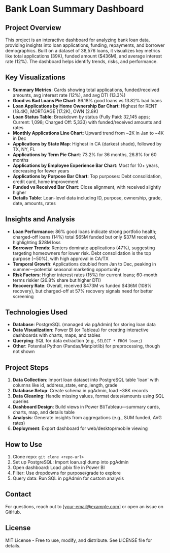 # Bank Loan Summary Dashboard

## Project Overview
This project is an interactive dashboard for analyzing bank loan data, providing insights into loan applications, funding, repayments, and borrower demographics. Built on a dataset of 38,576 loans, it visualizes key metrics like total applications (39K), funded amount ($436M), and average interest rate (12%). The dashboard helps identify trends, risks, and performance.

## Key Visualizations
- **Summary Metrics**: Cards showing total applications, funded/received amounts, avg interest rate (12%), and avg DTI (13.3%)
- **Good vs Bad Loans Pie Chart**: 86.18% good loans vs 13.82% bad loans
- **Loan Applications by Home Ownership Bar Chart**: Highest for RENT (18.4K), MORTGAGE (17.2K), OWN (2.8K)
- **Loan Status Table**: Breakdown by status (Fully Paid: 32,145 apps; Current: 1,098; Charged Off: 5,333) with funded/received amounts and rates
- **Monthly Applications Line Chart**: Upward trend from ~2K in Jan to ~4K in Dec
- **Applications by State Map**: Highest in CA (darkest shade), followed by TX, NY, FL
- **Applications by Term Pie Chart**: 73.2% for 36 months, 26.8% for 60 months
- **Applications by Employee Experience Bar Chart**: Most for 10+ years, decreasing for fewer years
- **Applications by Purpose Bar Chart**: Top purposes: Debt consolidation, credit card, home improvement
- **Funded vs Received Bar Chart**: Close alignment, with received slightly higher
- **Details Table**: Loan-level data including ID, purpose, ownership, grade, date, amounts, rates

## Insights and Analysis
- **Loan Performance**: 86% good loans indicate strong portfolio health; charged-off loans (14%) total $65M funded but only $37M received, highlighting $28M loss
- **Borrower Trends**: Renters dominate applications (47%), suggesting targeting homeowners for lower risk. Debt consolidation is the top purpose (~50%), with high approval in CA/TX
- **Temporal Growth**: Applications doubled from Jan to Dec, peaking in summer—potential seasonal marketing opportunity
- **Risk Factors**: Higher interest rates (15%) for current loans; 60-month terms riskier (26.8% share but higher DTI)
- **Recovery Rate**: Overall, received $473M vs funded $436M (108% recovery), but charged-off at 57% recovery signals need for better screening

## Technologies Used
- **Database**: PostgreSQL (managed via pgAdmin) for storing loan data
- **Data Visualization**: Power BI (or Tableau) for creating interactive dashboards with charts, maps, and tables
- **Querying**: SQL for data extraction (e.g., `SELECT * FROM loan;`)
- **Other**: Potential Python (Pandas/Matplotlib) for preprocessing, though not shown

## Project Steps
1. **Data Collection**: Import loan dataset into PostgreSQL table 'loan' with columns like id, address_state, emp_length, grade
2. **Database Setup**: Create schema in pgAdmin, load ~38K records
3. **Data Cleaning**: Handle missing values, format dates/amounts using SQL queries
4. **Dashboard Design**: Build views in Power BI/Tableau—summary cards, charts, map, and details table
5. **Analysis**: Generate insights from aggregations (e.g., SUM funded, AVG rates)
6. **Deployment**: Export dashboard for web/desktop/mobile viewing

## How to Use
1. Clone repo: `git clone <repo-url>`
2. Set up PostgreSQL: Import loan.sql dump into pgAdmin
3. Open dashboard: Load .pbix file in Power BI
4. Filter: Use dropdowns for purpose/grade to explore
5. Query data: Run SQL in pgAdmin for custom analysis

## Contact
For questions, reach out to [your-email@example.com] or open an issue on GitHub.

## License
MIT License - Free to use, modify, and distribute. See LICENSE file for details.
